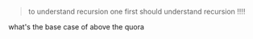 > to understand recursion one first should understand recursion !!!! 

what's the base case of above the quora
